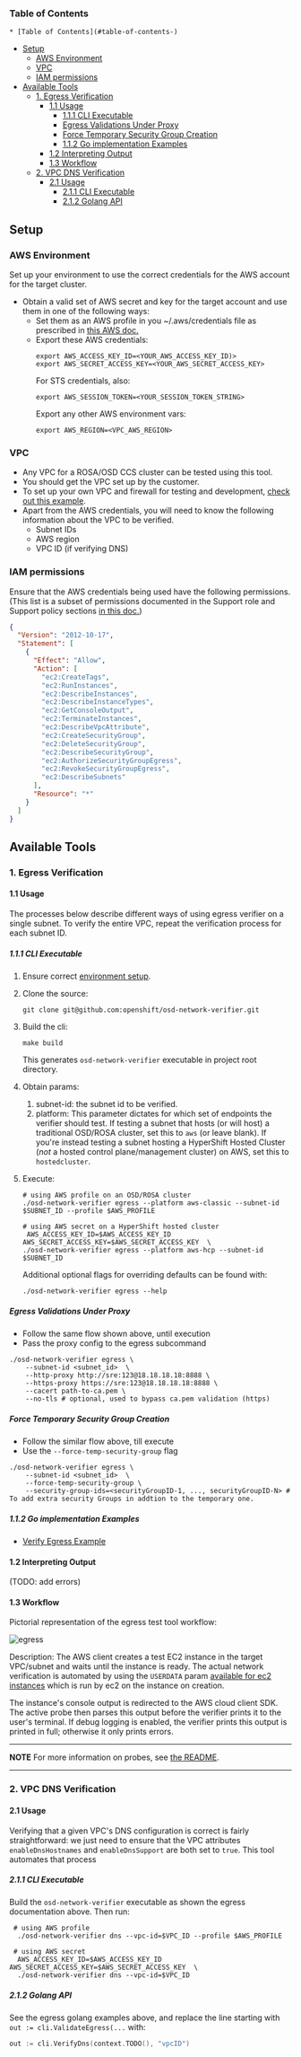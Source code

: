 ### Table of Contents ###

<!-- TOC -->
    * [Table of Contents](#table-of-contents-)
  * [Setup](#setup-)
    * [AWS Environment](#aws-environment-)
    * [VPC](#vpc-)
    * [IAM permissions](#iam-permissions-)
  * [Available Tools](#available-tools-)
    * [1. Egress Verification](#1-egress-verification-)
      * [1.1 Usage](#11-usage-)
        * [1.1.1 CLI Executable](#111-cli-executable-)
        * [Egress Validations Under Proxy](#egress-validations-under-proxy-)
        * [Force Temporary Security Group Creation](#force-temporary-security-group-creation-)
        * [1.1.2 Go implementation Examples](#112-go-implementation-examples-)
      * [1.2 Interpreting Output](#12-interpreting-output-)
      * [1.3 Workflow](#13-workflow-)
    * [2. VPC DNS Verification](#2-vpc-dns-verification-)
      * [2.1 Usage](#21-usage-)
        * [2.1.1 CLI Executable](#211-cli-executable-)
        * [2.1.2 Golang API](#212-golang-api-)
<!-- TOC -->

## Setup ##
### AWS Environment ###
Set up your environment to use the correct credentials for the AWS account for the target cluster. 
- Obtain a valid set of AWS secret and key for the target account and use them in one of the following ways:
  - Set them as an AWS profile in you ~/.aws/credentials file as prescribed in [this AWS doc.](https://docs.aws.amazon.com/sdk-for-php/v3/developer-guide/guide_credentials_profiles.html)
  - Export these AWS credentials:
     ```shell
     export AWS_ACCESS_KEY_ID=<YOUR_AWS_ACCESS_KEY_ID)>
     export AWS_SECRET_ACCESS_KEY=<YOUR_AWS_SECRET_ACCESS_KEY>
     ```
    For STS credentials, also:
      ```shell 
      export AWS_SESSION_TOKEN=<YOUR_SESSION_TOKEN_STRING> 
      ```
    Export any other AWS environment vars:
      ```shell
      export AWS_REGION=<VPC_AWS_REGION>
      ````
  
### VPC ###
- Any VPC for a ROSA/OSD CCS cluster can be tested using this tool.
- You should get the VPC set up by the customer.  
- To set up your own VPC and firewall for testing and development, [check out this example](firewall.md).
- Apart from the AWS credentials, you will need to know the following information about the VPC to be verified.
    - Subnet IDs
    - AWS region
    - VPC ID (if verifying DNS)
  
### IAM permissions ###
Ensure that the AWS credentials being used have the following permissions. (This list is a subset of permissions documented in the Support role and Support policy sections [in this doc.](https://docs.openshift.com/rosa/rosa_architecture/rosa-sts-about-iam-resources.html#rosa-sts-account-wide-roles-and-policies_rosa-sts-about-iam-resources))
```json
{
  "Version": "2012-10-17",
  "Statement": [
    {
      "Effect": "Allow",
      "Action": [
        "ec2:CreateTags",
        "ec2:RunInstances",
        "ec2:DescribeInstances",
        "ec2:DescribeInstanceTypes",
        "ec2:GetConsoleOutput",
        "ec2:TerminateInstances",
        "ec2:DescribeVpcAttribute",
        "ec2:CreateSecurityGroup",
        "ec2:DeleteSecurityGroup",
        "ec2:DescribeSecurityGroup",
        "ec2:AuthorizeSecurityGroupEgress",
        "ec2:RevokeSecurityGroupEgress",
        "ec2:DescribeSubnets"
      ],
      "Resource": "*"
    }
  ]
}
```
 
## Available Tools ##

### 1. Egress Verification ###
#### 1.1 Usage ####
The processes below describe different ways of using egress verifier on a single subnet. 
To verify the entire VPC, repeat the verification process for each subnet ID.

##### 1.1.1 CLI Executable #####
   1. Ensure correct [environment setup](#setup-).

   2. Clone the source:
      ```shell
      git clone git@github.com:openshift/osd-network-verifier.git
      ``` 
   3. Build the cli:
      ```shell
      make build
      ```
      This generates `osd-network-verifier` executable in project root directory. 

   4. Obtain params:
      1. subnet-id: the subnet id to be verified.
      2. platform: This parameter dictates for which set of endpoints the verifier should test. If testing a subnet that hosts (or will host) a traditional OSD/ROSA cluster, set this to `aws` (or leave blank). If you're instead testing a subnet hosting a HyperShift Hosted Cluster (*not* a hosted control plane/management cluster) on AWS, set this to `hostedcluster`.

   5. Execute:

       ```shell        
      # using AWS profile on an OSD/ROSA cluster
      ./osd-network-verifier egress --platform aws-classic --subnet-id $SUBNET_ID --profile $AWS_PROFILE
      
      # using AWS secret on a HyperShift hosted cluster
        AWS_ACCESS_KEY_ID=$AWS_ACCESS_KEY_ID AWS_SECRET_ACCESS_KEY=$AWS_SECRET_ACCESS_KEY  \
      ./osd-network-verifier egress --platform aws-hcp --subnet-id $SUBNET_ID  
        ```
   
        Additional optional flags for overriding defaults can be found with:
        ```shell
        ./osd-network-verifier egress --help
        ```

##### Egress Validations Under Proxy #####

* Follow the same flow shown above, until execution
* Pass the proxy config to the egress subcommand

```shell
./osd-network-verifier egress \
    --subnet-id <subnet_id>  \
    --http-proxy http://sre:123@18.18.18.18:8888 \
    --https-proxy https://sre:123@18.18.18.18:8888 \
    --cacert path-to-ca.pem \
    --no-tls # optional, used to bypass ca.pem validation (https)
```

##### Force Temporary Security Group Creation #####

* Follow the similar flow above, till execute
* Use the `--force-temp-security-group` flag

```shell
./osd-network-verifier egress \
    --subnet-id <subnet_id>  \
    --force-temp-security-group \
    --security-group-ids=<securityGroupID-1, ..., securityGroupID-N> # To add extra security Groups in addtion to the temporary one.
```

##### 1.1.2 Go implementation Examples #####
- [Verify Egress Example](../../examples/aws/verify_egress.go)
 
#### 1.2 Interpreting Output ###
(TODO: add errors)

#### 1.3 Workflow ####
Pictorial representation of the egress test tool workflow:

 ![egress](https://user-images.githubusercontent.com/87340776/168323176-af0c8a37-2bdc-4747-82f0-f464970d5373.jpg)


Description:
The AWS client creates a test EC2 instance in the target VPC/subnet and waits until the instance is ready.
The actual network verification is automated
by using the `USERDATA` param [available for ec2 instances](https://docs.aws.amazon.com/AWSEC2/latest/UserGuide/user-data.html)
which is run by ec2 on the instance on creation.

The instance's console output is redirected to the AWS cloud client SDK.
The active probe then parses this output before the verifier prints it to the user's terminal.
If debug logging is enabled, the verifier prints this output is printed in full; otherwise it only prints errors.

---
**NOTE**
For more information on probes, see [the README](../../README.md#probes).

---

### 2. VPC DNS Verification ###
#### 2.1 Usage ####
Verifying that a given VPC's DNS configuration is correct is fairly straightforward: we
just need to ensure that the VPC attributes `enableDnsHostnames` and `enableDnsSupport`
are both set to `true`. This tool automates that process

##### 2.1.1 CLI Executable #####
Build the `osd-network-verifier` executable as shown the egress documentation above.
Then run:

```shell
 # using AWS profile    
  ./osd-network-verifier dns --vpc-id=$VPC_ID --profile $AWS_PROFILE
  
 # using AWS secret
  AWS_ACCESS_KEY_ID=$AWS_ACCESS_KEY_ID AWS_SECRET_ACCESS_KEY=$AWS_SECRET_ACCESS_KEY  \
  ./osd-network-verifier dns --vpc-id=$VPC_ID 
```

##### 2.1.2 Golang API #####
See the egress golang examples above, and replace the line starting with `out := cli.ValidateEgress(...` with:
```go
out := cli.VerifyDns(context.TODO(), "vpcID")
```
